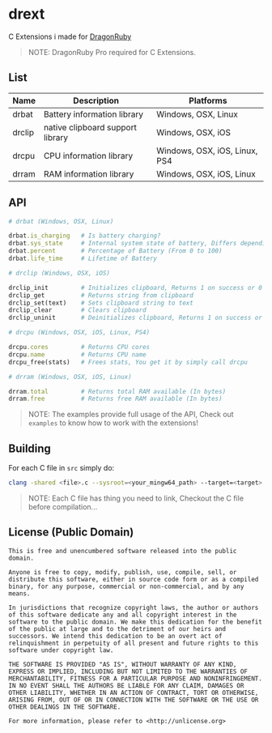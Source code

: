 # drext

C Extensions i made for [DragonRuby](https://dragonruby.org)

> NOTE: DragonRuby Pro required for C Extensions.

## List

| Name   | Description               | Platforms                     |
|--------|---------------------------|-------------------------------|
| drbat  | Battery information library | Windows, OSX, Linux         |
| drclip | native clipboard support library | Windows, OSX, iOS      |
| drcpu  | CPU information library | Windows, OSX, iOS, Linux, PS4   |
| drram  | RAM information library | Windows, OSX, iOS, Linux        |

## API

```rb
# drbat (Windows, OSX, Linux)

drbat.is_charging   # Is battery charging?
drbat.sys_state     # Internal system state of battery, Differs depending on OS
drbat.percent       # Percentage of Battery (From 0 to 100)
drbat.life_time     # Lifetime of Battery

# drclip (Windows, OSX, iOS)

drclip_init         # Initializes clipboard, Returns 1 on success or 0 on error
drclip_get          # Returns string from clipboard
drclip_set(text)    # Sets clipboard string to text
drclip_clear        # Clears clipboard
drclip_uninit       # Deinitializes clipboard, Returns 1 on success or 0 on error

# drcpu (Windows, OSX, iOS, Linux, PS4)

drcpu.cores         # Returns CPU cores
drcpu.name          # Returns CPU name
drcpu_free(stats)   # Frees stats, You get it by simply call drcpu

# drram (Windows, OSX, iOS, Linux)

drram.total         # Returns total RAM available (In bytes)
drram.free          # Returns free RAM available (In bytes)
```

> NOTE: The examples provide full usage of the API, Check out `examples` to know how to work with the extensions!

## Building

For each C file in `src` simply do:

```sh
clang -shared <file>.c --sysroot=<your_mingw64_path> --target=<target> -fuse-ld=lld -isystem <dragonruby_pro_include_path> -I. -o <shared_library>
```

> NOTE: Each C file has thing you need to link, Checkout the C file before compilation...

## License (Public Domain)

```
This is free and unencumbered software released into the public domain.

Anyone is free to copy, modify, publish, use, compile, sell, or
distribute this software, either in source code form or as a compiled
binary, for any purpose, commercial or non-commercial, and by any
means.

In jurisdictions that recognize copyright laws, the author or authors
of this software dedicate any and all copyright interest in the
software to the public domain. We make this dedication for the benefit
of the public at large and to the detriment of our heirs and
successors. We intend this dedication to be an overt act of
relinquishment in perpetuity of all present and future rights to this
software under copyright law.

THE SOFTWARE IS PROVIDED "AS IS", WITHOUT WARRANTY OF ANY KIND,
EXPRESS OR IMPLIED, INCLUDING BUT NOT LIMITED TO THE WARRANTIES OF
MERCHANTABILITY, FITNESS FOR A PARTICULAR PURPOSE AND NONINFRINGEMENT.
IN NO EVENT SHALL THE AUTHORS BE LIABLE FOR ANY CLAIM, DAMAGES OR
OTHER LIABILITY, WHETHER IN AN ACTION OF CONTRACT, TORT OR OTHERWISE,
ARISING FROM, OUT OF OR IN CONNECTION WITH THE SOFTWARE OR THE USE OR
OTHER DEALINGS IN THE SOFTWARE.

For more information, please refer to <http://unlicense.org>
```

